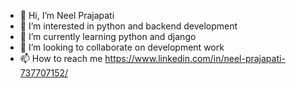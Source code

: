 - 👋 Hi, I’m Neel Prajapati
- 👀 I’m interested in python and backend development
- 🌱 I’m currently learning python and django
- 💞️ I’m looking to collaborate on development work
- 📫 How to reach me https://www.linkedin.com/in/neel-prajapati-737707152/

<!---
Neel9672/Neel9672 is a ✨ special ✨ repository because its `README.md` (this file) appears on your GitHub profile.
You can click the Preview link to take a look at your changes.
--->
